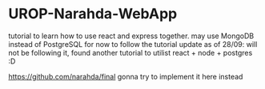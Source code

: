 # UROP-Narahda-WebApp

tutorial to learn how to use react and express together. may use MongoDB instead of PostgreSQL for now to follow the tutorial
update as of 28/09: will not be following it, found another tutorial to utilist react + node + postgres :D


https://github.com/narahda/final gonna try to implement it here instead
